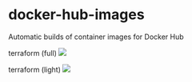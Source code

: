 # docker-hub-images
Automatic builds of container images for Docker Hub

terraform (full) [![](https://badge.imagelayers.io/hashicorp/terraform:latest.svg)](https://imagelayers.io/?images=hashicorp/terraform:latest 'Get your own badge on imagelayers.io')

terraform (light)
[![](https://badge.imagelayers.io/hashicorp/terraform:light.svg)](https://imagelayers.io/?images=hashicorp/terraform:light 'Get your own badge on imagelayers.io')
